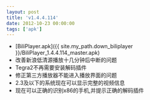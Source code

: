 ```yaml
---
layout: post
title: 'v1.4.4.114'
date: 2012-10-23 00:00:00
tags: ['apk']
---
```

- [BiliPlayer.apk]({{ site.my_path.down_biliplayer }}/BiliPlayer_1.4.4.114_master.apk) <br />
- 改善新浪低清源播放十几分钟后中断的问题 <br />
- Tegra2不再需要安装解码插件 <br />
- 修正第三方播放器不能进入播放界面的问题 <br />
- 2.3及以下的系统现在可以显示完整的视频信息 <br />
- 现在可以正确的识别x86的手机,并提示正确的解码插件 <br />

